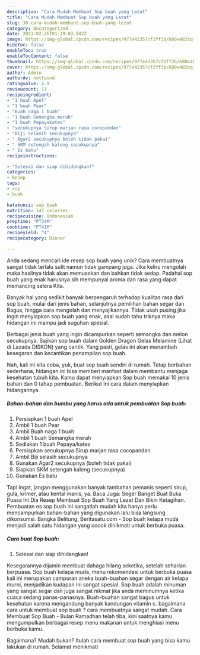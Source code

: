 ```yaml
---
description: "Cara Mudah Membuat Sop buah yang Lezat"
title: "Cara Mudah Membuat Sop buah yang Lezat"
slug: 38-cara-mudah-membuat-sop-buah-yang-lezat
category: Uncategorized
date: 2023-02-26T01:19:03.942Z
image: https://img-global.cpcdn.com/recipes/977e42357cf2ff3b/680x482cq70/sop-buah-foto-resep-utama.jpg
hideToc: false
enableToc: true
enableTocContent: false
thumbnail: https://img-global.cpcdn.com/recipes/977e42357cf2ff3b/680x482cq70/sop-buah-foto-resep-utama.jpg
cover: https://img-global.cpcdn.com/recipes/977e42357cf2ff3b/680x482cq70/sop-buah-foto-resep-utama.jpg
author: Admin
authorAv: notfound
ratingvalue: 4.9
reviewcount: 13
recipeingredient:
- "1 buah Apel"
- "1 buah Pear"
- "Buah naga 1 buah"
- "1 buah Semangka merah"
- "1 buah Pepayakates"
- "secukupnya Sirup marjan rasa cocopandan"
- "Biji selasih secukupnya"
- " Agar2 secukupnya boleh tidak pakai"
- " SKM setengah kaleng secukupnya"
- " Es batu"
recipeinstructions:

- "Selesai dan siap dihidangkan!"
categories:
- Resep
tags:
- sop
- buah

katakunci: sop buah 
nutrition: 147 calories
recipecuisine: Indonesian
preptime: "PT34M"
cooktime: "PT41M"
recipeyield: "4"
recipecategory: Dinner

---
```





Anda sedang mencari ide resep sop buah yang unik? Cara membuatnya sangat tidak terlalu sulit namun tidak gampang juga. Jika keliru mengolah maka hasilnya tidak akan memuaskan dan bahkan tidak sedap. Padahal sop buah yang enak harusnya sih mempunyai aroma dan rasa yang dapat memancing selera Kita.





Banyak hal yang sedikit banyak berpengaruh terhadap kualitas rasa dari sop buah, mulai dari jenis bahan, selanjutnya pemilihan bahan segar dan Bagus, hingga cara mengolah dan menyajikannya. Tidak usah pusing jika ingin menyiapkan sop buah yang enak,      asal sudah tahu triknya maka hidangan ini mampu jadi suguhan spesial.














Berbagai jenis buah yang ingin dicampurkan seperti semangka dan melon secukupnya. Sajikan sop buah dalam Golden Dragon Gelas Melamine (Lihat di Lazada DISKON) yang cantik. Yang pasti, gelas ini akan menambah kesegaran dan kecantikan penampilan sop buah.






Nah, kali ini kita coba, yuk, buat sop buah sendiri di rumah. Tetap berbahan sederhana, hidangan ini bisa memberi manfaat dalam membantu menjaga kesehatan tubuh kita. Kamu dapat menyiapkan Sop buah memakai 10 jenis bahan dan 0 tahap pembuatan. Berikut ini cara dalam menyiapkan hidangannya.

<!--inarticleads1-->

##### Bahan-bahan dan bumbu yang harus ada untuk pembuatan Sop buah:

1. Persiapkan 1 buah Apel
1. Ambil 1 buah Pear
1. Ambil Buah naga 1 buah
1. Ambil 1 buah Semangka merah
1. Sediakan 1 buah Pepaya/kates
1. Persiapkan secukupnya Sirup marjan rasa cocopandan
1. Ambil Biji selasih secukupnya
1. Gunakan  Agar2 secukupnya (boleh tidak pakai)
1. Siapkan  SKM setengah kaleng (secukupnya)
1. Gunakan  Es batu


Tapi ingat, jangan menggunakan banyak tambahan pemanis seperti sirup, gula, krimer, atau kental manis, ya. Baca Juga: Seger Banget Buat Buka Puasa Ini Dia Resep Membuat Sop Buah Yang Lezat Dan Bikin Ketagihan. Pembuatan es sop buah ini sangatlah mudah kita hanya perlu mencampurkan bahan-bahan yang digunakan lalu bisa langsung dikonsumsi. Bangka Belitung, Beritasatu.com - Sop buah kelapa muda menjadi salah satu hidangan yang cocok dinikmati untuk berbuka puasa. 

<!--inarticleads2-->

##### Cara buat Sop buah:


1. Selesai dan siap dihidangkan!

Kesegarannya dijamin membuat dahaga hilang seketika, setelah seharian berpuasa. Sop buah kelapa muda, menu rekomendasi untuk berbuka puasa kali ini merupakan campuran aneka buah-buahan segar dengan air kelapa murni, menjadikan kudapan ini sangat spesial. Sop buah adalah minuman yang sangat segar dan juga sangat nikmat jika anda meminumnya ketika cuaca sedang panas-panasnya. Buah-buahan sangat bagus untuk kesehatan karena mengandung banyak kandungan vitamin c. bagaimana cara untuk membuat sop buah ? cara membuatnya sangat mudah. Cara Membuat Sop Buah - Bulan Ramadhan telah tiba, kini saatnya kamu mengumpulkan berbagai resep menu makanan untuk menghiasi menu berbuka kamu. 

Bagaimana? Mudah bukan? Itulah cara membuat sop buah yang bisa kamu lakukan di rumah. Selamat menikmati
